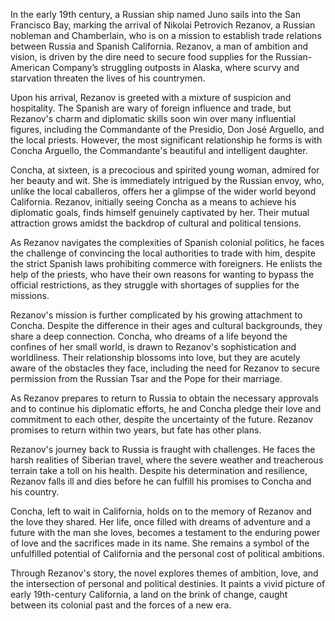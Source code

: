 In the early 19th century, a Russian ship named Juno sails into the San Francisco Bay, marking the arrival of Nikolai Petrovich Rezanov, a Russian nobleman and Chamberlain, who is on a mission to establish trade relations between Russia and Spanish California. Rezanov, a man of ambition and vision, is driven by the dire need to secure food supplies for the Russian-American Company’s struggling outposts in Alaska, where scurvy and starvation threaten the lives of his countrymen.

Upon his arrival, Rezanov is greeted with a mixture of suspicion and hospitality. The Spanish are wary of foreign influence and trade, but Rezanov's charm and diplomatic skills soon win over many influential figures, including the Commandante of the Presidio, Don José Arguello, and the local priests. However, the most significant relationship he forms is with Concha Arguello, the Commandante's beautiful and intelligent daughter.

Concha, at sixteen, is a precocious and spirited young woman, admired for her beauty and wit. She is immediately intrigued by the Russian envoy, who, unlike the local caballeros, offers her a glimpse of the wider world beyond California. Rezanov, initially seeing Concha as a means to achieve his diplomatic goals, finds himself genuinely captivated by her. Their mutual attraction grows amidst the backdrop of cultural and political tensions.

As Rezanov navigates the complexities of Spanish colonial politics, he faces the challenge of convincing the local authorities to trade with him, despite the strict Spanish laws prohibiting commerce with foreigners. He enlists the help of the priests, who have their own reasons for wanting to bypass the official restrictions, as they struggle with shortages of supplies for the missions.

Rezanov's mission is further complicated by his growing attachment to Concha. Despite the difference in their ages and cultural backgrounds, they share a deep connection. Concha, who dreams of a life beyond the confines of her small world, is drawn to Rezanov's sophistication and worldliness. Their relationship blossoms into love, but they are acutely aware of the obstacles they face, including the need for Rezanov to secure permission from the Russian Tsar and the Pope for their marriage.

As Rezanov prepares to return to Russia to obtain the necessary approvals and to continue his diplomatic efforts, he and Concha pledge their love and commitment to each other, despite the uncertainty of the future. Rezanov promises to return within two years, but fate has other plans.

Rezanov's journey back to Russia is fraught with challenges. He faces the harsh realities of Siberian travel, where the severe weather and treacherous terrain take a toll on his health. Despite his determination and resilience, Rezanov falls ill and dies before he can fulfill his promises to Concha and his country.

Concha, left to wait in California, holds on to the memory of Rezanov and the love they shared. Her life, once filled with dreams of adventure and a future with the man she loves, becomes a testament to the enduring power of love and the sacrifices made in its name. She remains a symbol of the unfulfilled potential of California and the personal cost of political ambitions.

Through Rezanov's story, the novel explores themes of ambition, love, and the intersection of personal and political destinies. It paints a vivid picture of early 19th-century California, a land on the brink of change, caught between its colonial past and the forces of a new era.